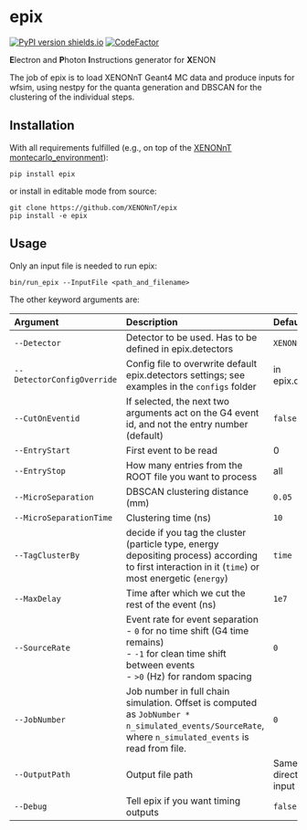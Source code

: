 # epix

[![PyPI version shields.io](https://img.shields.io/pypi/v/epix.svg)](https://pypi.python.org/pypi/epix/)
[![CodeFactor](https://www.codefactor.io/repository/github/xenonnt/epix/badge)](https://www.codefactor.io/repository/github/xenonnt/epix)

**E**lectron and **P**hoton **I**nstructions generator for **X**ENON

The job of epix is to load XENONnT Geant4 MC data and produce inputs for wfsim, using nestpy for the quanta generation and DBSCAN for the clustering of the individual steps.

## Installation

With all requirements fulfilled (e.g., on top of the [XENONnT montecarlo_environment](https://github.com/XENONnT/montecarlo_environment)):
```
pip install epix
```
or install in editable mode from source:
```
git clone https://github.com/XENONnT/epix
pip install -e epix
```

## Usage

Only an input file is needed to run epix:
```
bin/run_epix --InputFile <path_and_filename>
```
The other keyword arguments are:

| Argument | Description | Default |
| :------------- | :------------- | :------------- |
| `--Detector`  | Detector to be used. Has to be defined in epix.detectors | `XENONnT` |
| `--DetectorConfigOverride`  | Config file to overwrite default epix.detectors settings; see examples in the `configs` folder | in epix.detectors |
| `--CutOnEventid`  | If selected, the next two arguments act on the G4 event id, and not the entry number (default) | `false` |
| `--EntryStart`  | First event to be read | 0 |
| `--EntryStop`  | How many entries from the ROOT file you want to process | all |
| `--MicroSeparation`  | DBSCAN clustering distance (mm) | `0.05` |
| `--MicroSeparationTime`  | Clustering time (ns) | `10` |
| `--TagClusterBy`  | decide if you tag the cluster (particle type, energy depositing process) according to first interaction in it (`time`) or most energetic (`energy`) | `time` |
| `--MaxDelay`  | Time after which we cut the rest of the event (ns) | `1e7` |
| `--SourceRate`  | Event rate for event separation<br /> - `0` for no time shift (G4 time remains)<br /> - `-1` for clean time shift between events<br /> - `>0` (Hz) for random spacing | `0` |
| `--JobNumber`  | Job number in full chain simulation. Offset is computed as `JobNumber * n_simulated_events/SourceRate`, where `n_simulated_events` is read from file. | `0` |
| `--OutputPath`  | Output file path | Same directory as input file |
| `--Debug`  | Tell epix if you want timing outputs | `false` |
